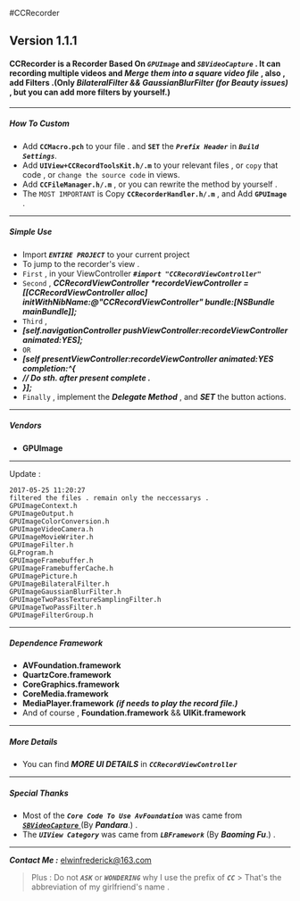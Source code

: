 #CCRecorder

## Version 1.1.1

#### CCRecorder is a Recorder Based On _**`GPUImage`**_ and _**`SBVideoCapture`**_ . It can recording multiple videos and _**Merge them into a square video file**_ , also , add Filters .(Only _BilateralFilter && GaussianBlurFilter (for Beauty issues)_ , but you can add more filters by yourself.)

---

##### How To Custom

-  Add **`CCMacro.pch`** to your file . and **`SET`** the _**`Prefix Header`**_ in _**`Build Settings`**_.
-  Add **`UIView+CCRecordToolsKit.h/.m`** to your relevant files , or `copy` that code , or `change the source code` in views.
-  Add **`CCFileManager.h/.m`** , or you can rewrite the method by yourself .
-  The `MOST IMPORTANT` is Copy **`CCRecorderHandler.h/.m`** , and Add **`GPUImage`** .

---

##### Simple Use

- Import _**`ENTIRE PROJECT`**_ to your current project
- To jump to the recorder's view .
- `First` , in your ViewController _**`#import "CCRecordViewController"`**_
- `Second` , _**CCRecordViewController *recordeViewController = [[CCRecordViewController alloc] initWithNibName:@"CCRecordViewController" bundle:[NSBundle mainBundle]];**_
- `Third` , 
- _**[self.navigationController pushViewController:recordeViewController animated:YES];**_ 
- `OR`
- _**[self presentViewController:recordeViewController animated:YES completion:^{**_
- _**// Do sth. after present complete .**_
- _**}];**_
- `Finally` , implement the _**Delegate Method**_ , and _**SET**_ the button actions.


---

##### Vendors

- **GPUImage**

---

Update :

	2017-05-25 11:20:27 
    filtered the files . remain only the neccessarys .
    GPUImageContext.h
    GPUImageOutput.h
    GPUImageColorConversion.h
    GPUImageVideoCamera.h
    GPUImageMovieWriter.h
    GPUImageFilter.h
    GLProgram.h
    GPUImageFramebuffer.h
    GPUImageFramebufferCache.h
    GPUImagePicture.h
    GPUImageBilateralFilter.h
    GPUImageGaussianBlurFilter.h
    GPUImageTwoPassTextureSamplingFilter.h
    GPUImageTwoPassFilter.h
    GPUImageFilterGroup.h

---

##### Dependence Framework

- **AVFoundation.framework**
- **QuartzCore.framework**
- **CoreGraphics.framework**
- **CoreMedia.framework**
- **MediaPlayer.framework** _**(if needs to play the record file.)**_
- And of course , **Foundation.framework** && **UIKit.framework**

---
##### More Details
- You can find _**MORE UI DETAILS**_ in _**`CCRecordViewController`**_

---

##### Special Thanks

- Most of the _**`Core Code To Use AvFoundation`**_ was came from [_**`SBVideoCapture`**_ ](https://github.com/PandaraWen/SBVideoCaptureDemo) (By _**Pandara**_.) .
- The _**`UIView Category`**_ was came from _**`LBFramework`**_ (By _**Baoming Fu**_.) .

---

_**Contact Me :**_ <elwinfrederick@163.com> 

> Plus : Do not _**`ASK`**_ or _**`WONDERING`**_ why I use the prefix of _**`CC`**_ &gt; That's the abbreviation of my girlfriend's name .
    
    
